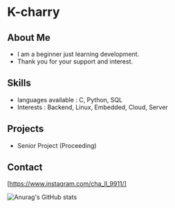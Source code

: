 # K-charry

## About Me

- I am a beginner just learning development.
- Thank you for your support and interest.

## Skills

- languages available : C, Python, SQL
- Interests : Backend, Linux, Embedded, Cloud, Server

## Projects

- Senior Project (Proceeding)

## Contact

[https://www.instagram.com/cha_ll_9911/]

![Anurag's GitHub stats](https://github-readme-stats.vercel.app/api?username=K-charry&show_icons=true&theme=radical)

